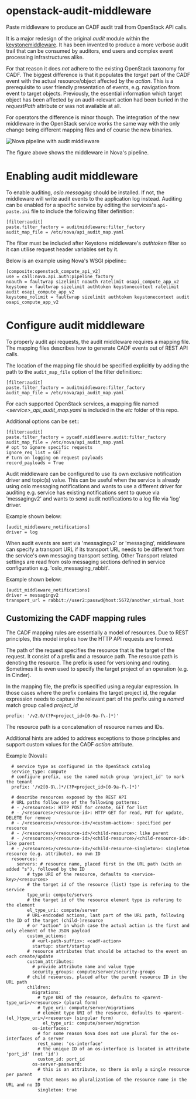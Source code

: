 # openstack-audit-middleware
Paste middleware to produce an CADF audit trail from OpenStack API calls.

It is a major redesign of the original _audit_ module within the [keystonemiddleware](https://github.com/openstack/keystonemiddleware). It has been invented to produce a more
verbose audit trail that can be consumed by auditors, end users and complex event processing infrastructures alike.

For that reason it does _not_ adhere to the existing OpenStack taxonomy for CADF. The biggest difference is that it populates
the _target_ part of the CADF event with the actual resource/object affected by the _action_. This is a prerequisite
to user friendly presentation of events, e.g. navigation from event to target objects. Previously, the essential information which target object has been affected by an audit-relevant action had been buried in the _requestPath_ attribute or was
not available at all.

For operators the difference is minor though. The integration of the new middleware in the OpenStack service works the same way with the only change being different mapping files and of course the new binaries.  

![Nova pipeline with audit middleware](./doc/source/images/audit.png)

The figure above shows the middleware in Nova's pipeline.

Enabling audit middleware
=========================
To enable auditing, _oslo.messaging_ should be installed. If not, the middleware
will write audit events to the application log instead. Auditing can be enabled for a specific
service by editing the services's `api-paste.ini` file to include the following
filter definition:

```
[filter:audit]
paste.filter_factory = auditmiddleware:filter_factory
audit_map_file = /etc/nova/api_audit_map.yaml
```

The filter must be included after Keystone middleware's *authtoken* filter so it can utilise request header variables set by it.

Below is an example using Nova's WSGI pipeline::

```
[composite:openstack_compute_api_v2]
use = call:nova.api.auth:pipeline_factory
noauth = faultwrap sizelimit noauth ratelimit osapi_compute_app_v2
keystone = faultwrap sizelimit authtoken keystonecontext ratelimit audit osapi_compute_app_v2
keystone_nolimit = faultwrap sizelimit authtoken keystonecontext audit osapi_compute_app_v2
```

Configure audit middleware
==========================
To properly audit api requests, the audit middleware requires a mapping
file. The mapping files describes how to generate CADF events out of REST API calls.
 
The location of the mapping file should be specified explicitly by adding the
path to the `audit_map_file` option of the filter definition::

```
[filter:audit]
paste.filter_factory = auditmiddleware:filter_factory
audit_map_file = /etc/nova/api_audit_map.yaml
```

For each supported OpenStack services, a mapping file named
_\<service\>\_api\_audit\_map.yaml_ is included in the _etc_ folder of this repo.

Additional options can be set::

```
[filter:audit]
paste.filter_factory = pycadf.middleware.audit:filter_factory
audit_map_file = /etc/nova/api_audit_map.yaml
# opt to ignore specific requests
ignore_req_list = GET
# turn on logging on request payloads
record_payloads = True
```

Audit middleware can be configured to use its own exclusive notification driver
and topic(s) value. This can be useful when the service is already using oslo
messaging notifications and wants to use a different driver for auditing e.g.
service has existing notifications sent to queue via 'messagingv2' and wants to
send audit notifications to a log file via 'log' driver.

Example shown below:

```
[audit_middleware_notifications]
driver = log
```

When audit events are sent via 'messagingv2' or 'messaging', middleware can
specify a transport URL if its transport URL needs to be different from the
service's own messaging transport setting. Other Transport related settings are
read from oslo messaging sections defined in service configuration e.g.
'oslo_messaging_rabbit'.

Example shown below:
```
[audit_middleware_notifications]
driver = messagingv2
transport_url = rabbit://user2:passwd@host:5672/another_virtual_host
```

Customizing the CADF mapping rules
----------------------------------

The CADF mapping rules are essentially a model of resources. Due to REST principles, this model implies how the HTTP API requests are formed.

The path of the request specifies the resource that is the target of the request. It consist of a prefix and a resource path. The resource path is denoting the resource. The prefix is used for versioning and routing. Sometimes it is even used to specify the target project of an operation (e.g. in Cinder).

In the mapping file, the prefix is specified using a regular expression. In those cases where the prefix contains the target project id, the regular expression needs to capture the relevant part of the prefix using a _named_ match group called
_project\_id_

```
prefix: '/v2.0/(?P<project_id>[0-9a-f\-]*)'
```

The resource path is a concatenation of resource names and IDs.

Additional hints are added to address exceptions to those principles and support custom values for the CADF *action* attribute.

Example (Nova)::
```
  # service type as configured in the OpenStack catalog
  service_type: compute
  # configure prefix, use the named match group 'project_id' to mark the tenant
  prefix: '/v2[0-9\.]*/(?P<project_id>[0-9a-f\-]*)'
   
  # describe resources exposed by the REST API
  # URL paths follow one of the following patterns:
  # - /<resources>: HTTP POST for create, GET for list
  # - /<resources>/<resource-id>: HTTP GET for read, PUT for update, DELETE for remove
  # - /<resources>/<resource-id>/<custom-action>: specified per resource
  # - /<resources>/<resource-id>/<child-resource>: like parent
  # - /<resources>/<resource-id>/<child-resource>/<child-resource-id>: like parent
  # - /<resources>/<resource-id>/<child-resource-singleton>: singleton resource (e.g. attribute), no own ID
  resources:
    servers: # resource name, placed first in the URL path (with an added "s"), followed by the ID
        # type URI of the resource, defaults to <service-key>/<resources>
        # the target id of the resource (list) type is refering to the service
        type_uri: compute/servers
        # the target id of the resource element type is refering to the element
        el_type_uri: compute/server
        # URL-endcoded actions, last part of the URL path, following the ID of the target (child-)resource
        # or "action" in which case the actual action is the first and only element of the JSON payload
        custom_actions:
          # <url-path-suffix>: <cadf-action>
          startup: start/startup
        # resource attributes that should be attached to the event on each create/update
        custom_attributes:
          # provide attribute name and value type
          security_groups: compute/server/security-groups
        # child resources, placed after the parent resource ID in the URL path
        children:
          migrations:
            # type URI of the resource, defaults to <parent-type_uri>/<resources> (plural form)
            # type_uri: compute/server/migrations
            # element type URI of the resource, defaults to <parent-(el_)type_uri>/<resource> (singular form)
              el_type_uri: compute/server/migration
          os-interfaces:
            # for some reason Nova does not use plural for the os-interfaces of a server
            rest_name: 'os-interface'
            # the unique ID of an os-interface is located in attribute 'port_id' (not 'id')
            custom_id: port_id
          os-server-password:
            # this is an attribute, so there is only a single resource per parent
            # that means no pluralization of the resource name in the URL and no ID
            singleton: true
```
